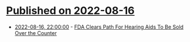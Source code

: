 # [Published on 2022-08-16](index.md)

* [2022-08-16, 22:00:00](https://science.slashdot.org/story/22/08/16/1941225/fda-clears-path-for-hearing-aids-to-be-sold-over-the-counter?utm_source=rss1.0mainlinkanon&utm_medium=feed) - [FDA Clears Path For Hearing Aids To Be Sold Over the Counter](https://science.slashdot.org/story/22/08/16/1941225/fda-clears-path-for-hearing-aids-to-be-sold-over-the-counter?utm_source=rss1.0mainlinkanon&utm_medium=feed)

